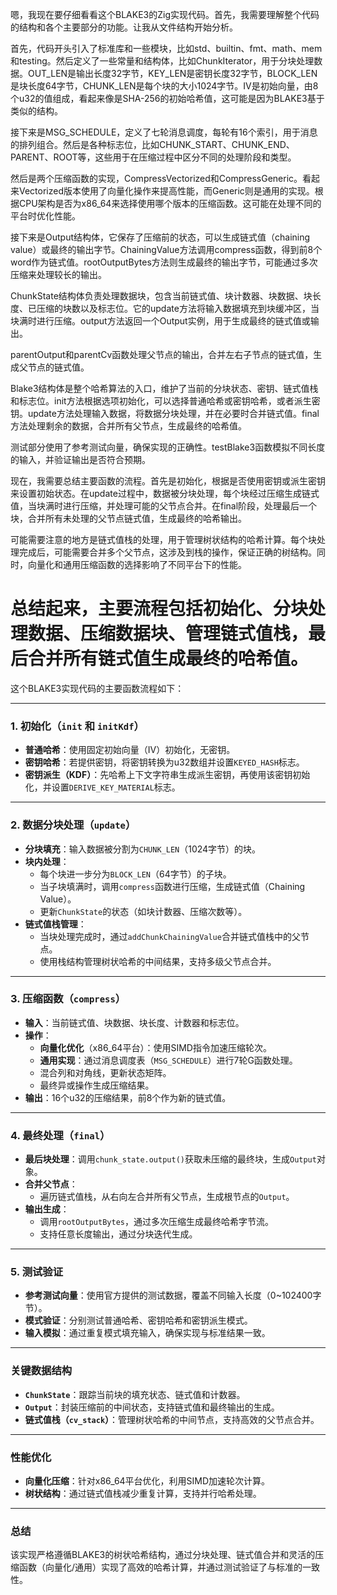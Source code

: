 嗯，我现在要仔细看看这个BLAKE3的Zig实现代码。首先，我需要理解整个代码的结构和各个主要部分的功能。让我从文件结构开始分析。

首先，代码开头引入了标准库和一些模块，比如std、builtin、fmt、math、mem和testing。然后定义了一些常量和结构体，比如ChunkIterator，用于分块处理数据。OUT_LEN是输出长度32字节，KEY_LEN是密钥长度32字节，BLOCK_LEN是块长度64字节，CHUNK_LEN是每个块的大小1024字节。IV是初始向量，由8个u32的值组成，看起来像是SHA-256的初始哈希值，这可能是因为BLAKE3基于类似的结构。

接下来是MSG_SCHEDULE，定义了七轮消息调度，每轮有16个索引，用于消息的排列组合。然后是各种标志位，比如CHUNK_START、CHUNK_END、PARENT、ROOT等，这些用于在压缩过程中区分不同的处理阶段和类型。

然后是两个压缩函数的实现，CompressVectorized和CompressGeneric。看起来Vectorized版本使用了向量化操作来提高性能，而Generic则是通用的实现。根据CPU架构是否为x86_64来选择使用哪个版本的压缩函数。这可能在处理不同的平台时优化性能。

接下来是Output结构体，它保存了压缩前的状态，可以生成链式值（chaining value）或最终的输出字节。ChainingValue方法调用compress函数，得到前8个word作为链式值。rootOutputBytes方法则生成最终的输出字节，可能通过多次压缩来处理较长的输出。

ChunkState结构体负责处理数据块，包含当前链式值、块计数器、块数据、块长度、已压缩的块数以及标志位。它的update方法将输入数据填充到块缓冲区，当块满时进行压缩。output方法返回一个Output实例，用于生成最终的链式值或输出。

parentOutput和parentCv函数处理父节点的输出，合并左右子节点的链式值，生成父节点的链式值。

Blake3结构体是整个哈希算法的入口，维护了当前的分块状态、密钥、链式值栈和标志位。init方法根据选项初始化，可以选择普通哈希或密钥哈希，或者派生密钥。update方法处理输入数据，将数据分块处理，并在必要时合并链式值。final方法处理剩余的数据，合并所有父节点，生成最终的哈希值。

测试部分使用了参考测试向量，确保实现的正确性。testBlake3函数模拟不同长度的输入，并验证输出是否符合预期。

现在，我需要总结主要函数的流程。首先是初始化，根据是否使用密钥或派生密钥来设置初始状态。在update过程中，数据被分块处理，每个块经过压缩生成链式值，当块满时进行压缩，并处理可能的父节点合并。在final阶段，处理最后一个块，合并所有未处理的父节点链式值，生成最终的哈希输出。

可能需要注意的地方是链式值栈的处理，用于管理树状结构的哈希计算。每个块处理完成后，可能需要合并多个父节点，这涉及到栈的操作，保证正确的树结构。同时，向量化和通用压缩函数的选择影响了不同平台下的性能。

总结起来，主要流程包括初始化、分块处理数据、压缩数据块、管理链式值栈，最后合并所有链式值生成最终的哈希值。
================================================
这个BLAKE3实现代码的主要函数流程如下：

---

### **1. 初始化（`init` 和 `initKdf`）**
- **普通哈希**：使用固定初始向量（IV）初始化，无密钥。
- **密钥哈希**：若提供密钥，将密钥转换为u32数组并设置`KEYED_HASH`标志。
- **密钥派生（KDF）**：先哈希上下文字符串生成派生密钥，再使用该密钥初始化，并设置`DERIVE_KEY_MATERIAL`标志。

---

### **2. 数据分块处理（`update`）**
- **分块填充**：输入数据被分割为`CHUNK_LEN`（1024字节）的块。
- **块内处理**：
  - 每个块进一步分为`BLOCK_LEN`（64字节）的子块。
  - 当子块填满时，调用`compress`函数进行压缩，生成链式值（Chaining Value）。
  - 更新`ChunkState`的状态（如块计数器、压缩次数等）。
- **链式值栈管理**：
  - 当块处理完成时，通过`addChunkChainingValue`合并链式值栈中的父节点。
  - 使用栈结构管理树状哈希的中间结果，支持多级父节点合并。

---

### **3. 压缩函数（`compress`）**
- **输入**：当前链式值、块数据、块长度、计数器和标志位。
- **操作**：
  - **向量化优化**（x86_64平台）：使用SIMD指令加速压缩轮次。
  - **通用实现**：通过消息调度表（`MSG_SCHEDULE`）进行7轮G函数处理。
  - 混合列和对角线，更新状态矩阵。
  - 最终异或操作生成压缩结果。
- **输出**：16个u32的压缩结果，前8个作为新的链式值。

---

### **4. 最终处理（`final`）**
- **最后块处理**：调用`chunk_state.output()`获取未压缩的最终块，生成`Output`对象。
- **合并父节点**：
  - 遍历链式值栈，从右向左合并所有父节点，生成根节点的`Output`。
- **输出生成**：
  - 调用`rootOutputBytes`，通过多次压缩生成最终哈希字节流。
  - 支持任意长度输出，通过分块迭代生成。

---

### **5. 测试验证**
- **参考测试向量**：使用官方提供的测试数据，覆盖不同输入长度（0~102400字节）。
- **模式验证**：分别测试普通哈希、密钥哈希和密钥派生模式。
- **输入模拟**：通过重复模式填充输入，确保实现与标准结果一致。

---

### **关键数据结构**
- **`ChunkState`**：跟踪当前块的填充状态、链式值和计数器。
- **`Output`**：封装压缩前的中间状态，支持链式值和最终输出的生成。
- **链式值栈（`cv_stack`）**：管理树状哈希的中间节点，支持高效的父节点合并。

---

### **性能优化**
- **向量化压缩**：针对x86_64平台优化，利用SIMD加速轮次计算。
- **树状结构**：通过链式值栈减少重复计算，支持并行哈希处理。

---

### **总结**
该实现严格遵循BLAKE3的树状哈希结构，通过分块处理、链式值合并和灵活的压缩函数（向量化/通用）实现了高效的哈希计算，并通过测试验证了与标准的一致性。
